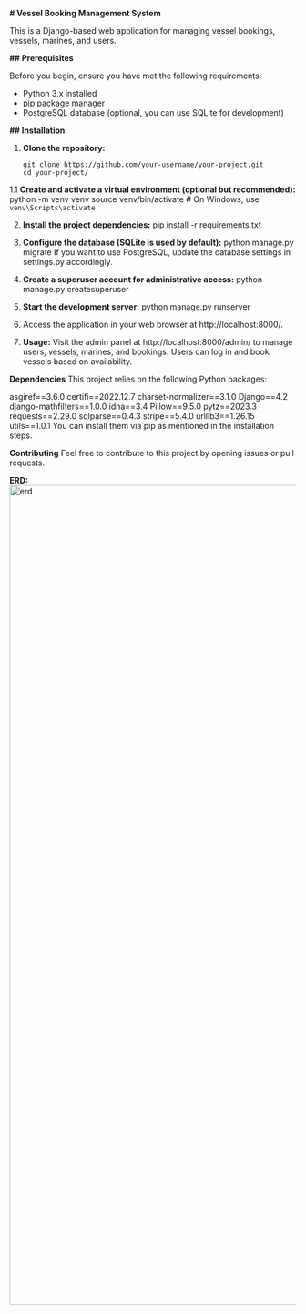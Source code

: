 **# Vessel Booking Management System**

This is a Django-based web application for managing vessel bookings, vessels, marines, and users.

**## Prerequisites**

Before you begin, ensure you have met the following requirements:

- Python 3.x installed
- pip package manager
- PostgreSQL database (optional, you can use SQLite for development)

**## Installation**

1. **Clone the repository:**

   ```shell
   git clone https://github.com/your-username/your-project.git
   cd your-project/

1.1 **Create and activate a virtual environment (optional but recommended):**
  python -m venv venv
  source venv/bin/activate  # On Windows, use `venv\Scripts\activate`

2. **Install the project dependencies:**
  pip install -r requirements.txt

3. **Configure the database (SQLite is used by default):**
  python manage.py migrate
  If you want to use PostgreSQL, update the database settings in settings.py accordingly.

4. **Create a superuser account for administrative access:**
   python manage.py createsuperuser

5. **Start the development server:**
  python manage.py runserver

6. Access the application in your web browser at http://localhost:8000/.

7. **Usage:**
  Visit the admin panel at http://localhost:8000/admin/ to manage users, vessels, marines, and bookings.
  Users can log in and book vessels based on availability.

**Dependencies**
This project relies on the following Python packages:

asgiref==3.6.0
certifi==2022.12.7
charset-normalizer==3.1.0
Django==4.2
django-mathfilters==1.0.0
idna==3.4
Pillow==9.5.0
pytz==2023.3
requests==2.29.0
sqlparse==0.4.3
stripe==5.4.0
urllib3==1.26.15
utils==1.0.1
You can install them via pip as mentioned in the installation steps.

**Contributing**
Feel free to contribute to this project by opening issues or pull requests.


**ERD:**
<img width="1440" alt="erd" src="https://github.com/ororsha/ecommerceEBR/assets/31905358/7577bbd5-d355-404e-890a-ddfb619ee2ff">
